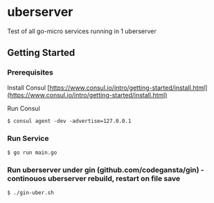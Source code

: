 # uberserver

Test of all go-micro services running in 1 uberserver

## Getting Started

### Prerequisites

Install Consul
[https://www.consul.io/intro/getting-started/install.html](https://www.consul.io/intro/getting-started/install.html)

Run Consul
```
$ consul agent -dev -advertise=127.0.0.1
```

### Run Service

```
$ go run main.go
```

### Run uberserver under gin (github.com/codegansta/gin) - continouos uberserver rebuild, restart on file save

```
$ ./gin-uber.sh
```
